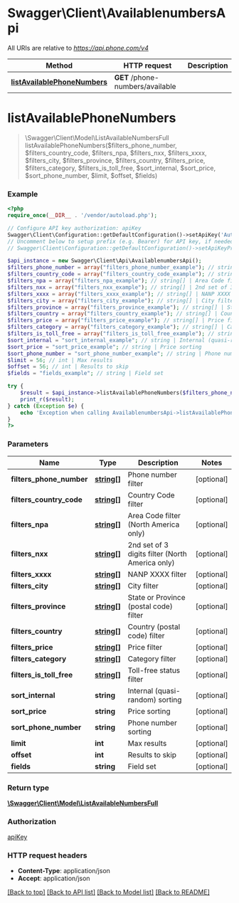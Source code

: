# Swagger\Client\AvailablenumbersApi

All URIs are relative to *https://api.phone.com/v4*

Method | HTTP request | Description
------------- | ------------- | -------------
[**listAvailablePhoneNumbers**](AvailablenumbersApi.md#listAvailablePhoneNumbers) | **GET** /phone-numbers/available | 


# **listAvailablePhoneNumbers**
> \Swagger\Client\Model\ListAvailableNumbersFull listAvailablePhoneNumbers($filters_phone_number, $filters_country_code, $filters_npa, $filters_nxx, $filters_xxxx, $filters_city, $filters_province, $filters_country, $filters_price, $filters_category, $filters_is_toll_free, $sort_internal, $sort_price, $sort_phone_number, $limit, $offset, $fields)





### Example
```php
<?php
require_once(__DIR__ . '/vendor/autoload.php');

// Configure API key authorization: apiKey
Swagger\Client\Configuration::getDefaultConfiguration()->setApiKey('Authorization', 'YOUR_API_KEY');
// Uncomment below to setup prefix (e.g. Bearer) for API key, if needed
// Swagger\Client\Configuration::getDefaultConfiguration()->setApiKeyPrefix('Authorization', 'Bearer');

$api_instance = new Swagger\Client\Api\AvailablenumbersApi();
$filters_phone_number = array("filters_phone_number_example"); // string[] | Phone number filter
$filters_country_code = array("filters_country_code_example"); // string[] | Country Code filter
$filters_npa = array("filters_npa_example"); // string[] | Area Code filter (North America only)
$filters_nxx = array("filters_nxx_example"); // string[] | 2nd set of 3 digits filter (North America only)
$filters_xxxx = array("filters_xxxx_example"); // string[] | NANP XXXX filter
$filters_city = array("filters_city_example"); // string[] | City filter
$filters_province = array("filters_province_example"); // string[] | State or Province (postal code) filter
$filters_country = array("filters_country_example"); // string[] | Country (postal code) filter
$filters_price = array("filters_price_example"); // string[] | Price filter
$filters_category = array("filters_category_example"); // string[] | Category filter
$filters_is_toll_free = array("filters_is_toll_free_example"); // string[] | Toll-free status filter
$sort_internal = "sort_internal_example"; // string | Internal (quasi-random) sorting
$sort_price = "sort_price_example"; // string | Price sorting
$sort_phone_number = "sort_phone_number_example"; // string | Phone number sorting
$limit = 56; // int | Max results
$offset = 56; // int | Results to skip
$fields = "fields_example"; // string | Field set

try {
    $result = $api_instance->listAvailablePhoneNumbers($filters_phone_number, $filters_country_code, $filters_npa, $filters_nxx, $filters_xxxx, $filters_city, $filters_province, $filters_country, $filters_price, $filters_category, $filters_is_toll_free, $sort_internal, $sort_price, $sort_phone_number, $limit, $offset, $fields);
    print_r($result);
} catch (Exception $e) {
    echo 'Exception when calling AvailablenumbersApi->listAvailablePhoneNumbers: ', $e->getMessage(), PHP_EOL;
}
?>
```

### Parameters

Name | Type | Description  | Notes
------------- | ------------- | ------------- | -------------
 **filters_phone_number** | [**string[]**](../Model/string.md)| Phone number filter | [optional]
 **filters_country_code** | [**string[]**](../Model/string.md)| Country Code filter | [optional]
 **filters_npa** | [**string[]**](../Model/string.md)| Area Code filter (North America only) | [optional]
 **filters_nxx** | [**string[]**](../Model/string.md)| 2nd set of 3 digits filter (North America only) | [optional]
 **filters_xxxx** | [**string[]**](../Model/string.md)| NANP XXXX filter | [optional]
 **filters_city** | [**string[]**](../Model/string.md)| City filter | [optional]
 **filters_province** | [**string[]**](../Model/string.md)| State or Province (postal code) filter | [optional]
 **filters_country** | [**string[]**](../Model/string.md)| Country (postal code) filter | [optional]
 **filters_price** | [**string[]**](../Model/string.md)| Price filter | [optional]
 **filters_category** | [**string[]**](../Model/string.md)| Category filter | [optional]
 **filters_is_toll_free** | [**string[]**](../Model/string.md)| Toll-free status filter | [optional]
 **sort_internal** | **string**| Internal (quasi-random) sorting | [optional]
 **sort_price** | **string**| Price sorting | [optional]
 **sort_phone_number** | **string**| Phone number sorting | [optional]
 **limit** | **int**| Max results | [optional]
 **offset** | **int**| Results to skip | [optional]
 **fields** | **string**| Field set | [optional]

### Return type

[**\Swagger\Client\Model\ListAvailableNumbersFull**](../Model/ListAvailableNumbersFull.md)

### Authorization

[apiKey](../../README.md#apiKey)

### HTTP request headers

 - **Content-Type**: application/json
 - **Accept**: application/json

[[Back to top]](#) [[Back to API list]](../../README.md#documentation-for-api-endpoints) [[Back to Model list]](../../README.md#documentation-for-models) [[Back to README]](../../README.md)

